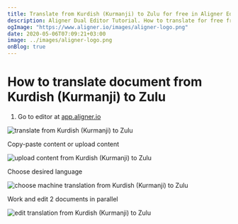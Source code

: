 ```yaml
---
title: Translate from Kurdish (Kurmanji) to Zulu for free in Aligner Editor
description: Aligner Dual Editor Tutorial. How to translate for free from Kurdish (Kurmanji) to Zulu. Aligner is multilingual document management platform. 
ogImage: "https://www.aligner.io/images/aligner-logo.png"
date: 2020-05-06T07:09:21+03:00
image: ../images/aligner-logo.png
onBlog: true
---
```


# How to translate document from Kurdish (Kurmanji) to Zulu

1. Go to editor at [app.aligner.io](https://app.aligner.io "Aligner App web page")

![translate from Kurdish (Kurmanji) to Zulu](../aligner-blank-editor.png "translate from Kurdish (Kurmanji) to Zulu")

Copy-paste content or upload content

![upload content from Kurdish (Kurmanji) to Zulu](../aligner-uploaded-document.png "upload content from Kurdish (Kurmanji) to Zulu")

Choose desired language

![choose machine translation from Kurdish (Kurmanji) to Zulu](../aligner-language-dropdown.png "choose machine translation from Kurdish (Kurmanji) to Zulu")

Work and edit 2 documents in parallel

![edit translation from Kurdish (Kurmanji) to Zulu](../aligner-double-sitded-editor.png "edit translation from Kurdish (Kurmanji) to Zulu")

